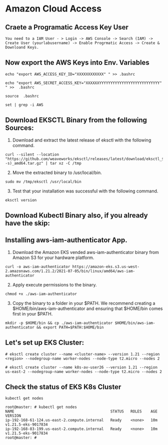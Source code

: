 # Amazon Cloud Access

## Craete a Programatic Access Key User

```
You need to a IAM User - > Login -> AWS Console -> Search (IAM) -> Create User (yourlabusername) -> Enable Progrmatic Access -> Create & Downloand Keys.

```

## Now export the AWS Keys into Env. Variables

```
echo "export AWS_ACCESS_KEY_ID="XXXXXXXXXXXX" " >> .bashrc
```

```
echo "export AWS_SECRET_ACCESS_KEY="XXXXXXYYYYYYYYYYYYYYYYYYYYYYYYYYY" " >>  .bashrc
```

```
source  .bashrc
```

```
set | grep -i AWS
```

## Download EKSCTL Binary from the following Sources: 

1. Download and extract the latest release of eksctl with the following command.

```
curl --silent --location "https://github.com/weaveworks/eksctl/releases/latest/download/eksctl_$(uname -s)_amd64.tar.gz" | tar xz -C /tmp
```

2. Move the extracted binary to /usr/local/bin.
```
sudo mv /tmp/eksctl /usr/local/bin
```

3. Test that your installation was successful with the following command.
```
eksctl version
```

## Download Kubectl Binary also, if you already have the skip: 

## Installing aws-iam-authenticator App. 
1. Download the Amazon EKS vended aws-iam-authenticator binary from Amazon S3 for your hardware platform.
```
curl -o aws-iam-authenticator https://amazon-eks.s3.us-west-2.amazonaws.com/1.21.2/2021-07-05/bin/linux/amd64/aws-iam-authenticator
```

2. Apply execute permissions to the binary.
```
chmod +x ./aws-iam-authenticator
```

3. Copy the binary to a folder in your $PATH. We recommend creating a $HOME/bin/aws-iam-authenticator and ensuring that $HOME/bin comes first in your $PATH.
```
mkdir -p $HOME/bin && cp ./aws-iam-authenticator $HOME/bin/aws-iam-authenticator && export PATH=$PATH:$HOME/bin
```


## Let's set up EKS Cluster:

```
# eksctl create cluster --name <cluster-name> --version 1.21 --region <region> --nodegroup-name worker-nodes --node-type t2.micro --nodes 2
```

```
# eksctl create cluster --name k8s-av-user26 --version 1.21 --region us-east-2 --nodegroup-name worker-nodes --node-type t2.micro --nodes 2
```


## Check the status of EKS K8s Cluster
```
kubectl get nodes
```
```
root@master: # kubectl get nodes
NAME                                           STATUS   ROLES    AGE   VERSION
ip-192-168-61-124.us-east-2.compute.internal   Ready    <none>   10m   v1.21.5-eks-9017834
ip-192-168-83-199.us-east-2.compute.internal   Ready    <none>   10m   v1.21.5-eks-9017834
root@master: #
```

